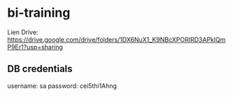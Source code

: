 # bi-training

Lien Drive: https://drive.google.com/drive/folders/1DX6NuX1_K9NBcXPORIRD3APklQmP9Er1?usp=sharing

## DB credentials
username: sa
password: cei5thi1Ahng
